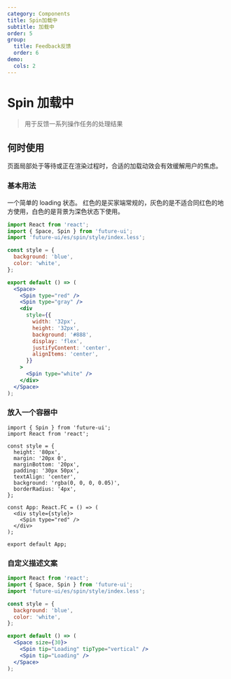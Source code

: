 ```yaml
---
category: Components
title: Spin加载中
subtitle: 加载中
order: 5
group:
  title: Feedback反馈
  order: 6
demo:
  cols: 2
---
```


# Spin 加载中

> 用于反馈一系列操作任务的处理结果

## 何时使用

页面局部处于等待或正在渲染过程时，合适的加载动效会有效缓解用户的焦虑。

### 基本用法

一个简单的 loading 状态。
红色的是买家端常规的，灰色的是不适合同红色的地方使用，白色的是背景为深色状态下使用。

```jsx
import React from 'react';
import { Space, Spin } from 'future-ui';
import 'future-ui/es/spin/style/index.less';

const style = {
  background: 'blue',
  color: 'white',
};

export default () => (
  <Space>
    <Spin type="red" />
    <Spin type="gray" />
    <div
      style={{
        width: '32px',
        height: '32px',
        background: '#888',
        display: 'flex',
        justifyContent: 'center',
        alignItems: 'center',
      }}
    >
      <Spin type="white" />
    </div>
  </Space>
);
```

### 放入一个容器中

```tsx
import { Spin } from 'future-ui';
import React from 'react';

const style = {
  height: '80px',
  margin: '20px 0',
  marginBottom: '20px',
  padding: '30px 50px',
  textAlign: 'center',
  background: 'rgba(0, 0, 0, 0.05)',
  borderRadius: '4px',
};

const App: React.FC = () => (
  <div style={style}>
    <Spin type="red" />
  </div>
);

export default App;
```

### 自定义描述文案

```jsx
import React from 'react';
import { Space, Spin } from 'future-ui';
import 'future-ui/es/spin/style/index.less';

const style = {
  background: 'blue',
  color: 'white',
};

export default () => (
  <Space size={30}>
    <Spin tip="Loading" tipType="vertical" />
    <Spin tip="Loading" />
  </Space>
);
```
